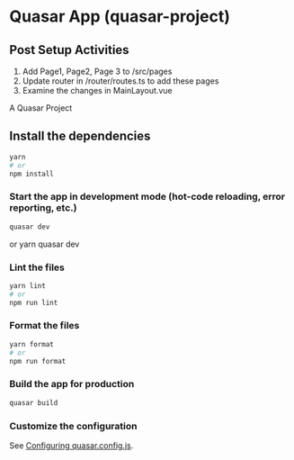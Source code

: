 # Quasar App (quasar-project)

## Post Setup Activities

1. Add Page1, Page2, Page 3 to /src/pages
2. Update router in /router/routes.ts to add these pages
3. Examine the changes in MainLayout.vue

A Quasar Project

## Install the dependencies

```bash
yarn
# or
npm install
```

### Start the app in development mode (hot-code reloading, error reporting, etc.)

```bash
quasar dev
```
or yarn quasar dev
### Lint the files

```bash
yarn lint
# or
npm run lint
```

### Format the files

```bash
yarn format
# or
npm run format
```

### Build the app for production

```bash
quasar build
```

### Customize the configuration

See [Configuring quasar.config.js](https://v2.quasar.dev/quasar-cli-webpack/quasar-config-js).

